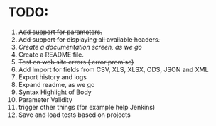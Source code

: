 # TODO:

1. ~~Add support for parameters.~~
2. ~~Add support for displaying all available headers.~~
3. *Create a documentation screen, as we go*
4. ~~Create a README file.~~
5. ~~Test on web site errors (.error promise)~~
6. Add Import for fields from CSV, XLS, XLSX, ODS, JSON and XML
7. Export history and logs
8. Expand readme, as we go
9. Syntax Highlight of Body
10. Parameter Validity
11. trigger other things (for example help Jenkins)
12. ~~Save and load tests based on projects~~

